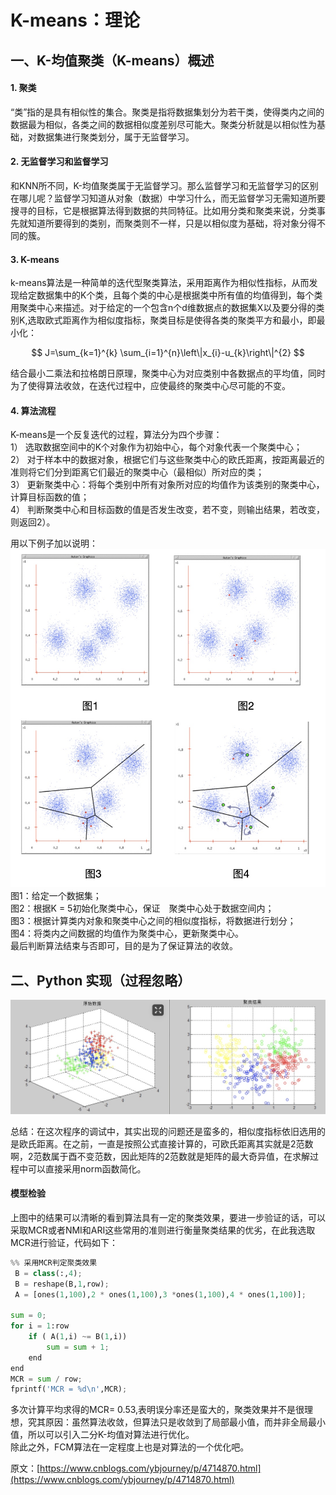 # K-means：理论

<a name="LQYni"></a>
## 一、K-均值聚类（K-means）概述

<a name="fICZE"></a>
#### 1. 聚类
“类”指的是具有相似性的集合。聚类是指将数据集划分为若干类，使得类内之间的数据最为相似，各类之间的数据相似度差别尽可能大。聚类分析就是以相似性为基础，对数据集进行聚类划分，属于无监督学习。

<a name="QoqDp"></a>
#### 2. 无监督学习和监督学习
和KNN所不同，K-均值聚类属于无监督学习。那么监督学习和无监督学习的区别在哪儿呢？监督学习知道从对象（数据）中学习什么，而无监督学习无需知道所要搜寻的目标，它是根据算法得到数据的共同特征。比如用分类和聚类来说，分类事先就知道所要得到的类别，而聚类则不一样，只是以相似度为基础，将对象分得不同的簇。

<a name="fPkkM"></a>
#### 3. K-means
k-means算法是一种简单的迭代型聚类算法，采用距离作为相似性指标，从而发现给定数据集中的K个类，且每个类的中心是根据类中所有值的均值得到，每个类用聚类中心来描述。对于给定的一个包含n个d维数据点的数据集X以及要分得的类别K,选取欧式距离作为相似度指标，聚类目标是使得各类的聚类平方和最小，即最小化：


$$
J=\sum_{k=1}^{k} \sum_{i=1}^{n}\left\|x_{i}-u_{k}\right\|^{2}
$$



结合最小二乘法和拉格朗日原理，聚类中心为对应类别中各数据点的平均值，同时为了使得算法收敛，在迭代过程中，应使最终的聚类中心尽可能的不变。

<a name="Fd85i"></a>
#### 4. 算法流程
K-means是一个反复迭代的过程，算法分为四个步骤：<br />1） 选取数据空间中的K个对象作为初始中心，每个对象代表一个聚类中心；<br />2） 对于样本中的数据对象，根据它们与这些聚类中心的欧氏距离，按距离最近的准则将它们分到距离它们最近的聚类中心（最相似）所对应的类；<br />3） 更新聚类中心：将每个类别中所有对象所对应的均值作为该类别的聚类中心，计算目标函数的值；<br />4） 判断聚类中心和目标函数的值是否发生改变，若不变，则输出结果，若改变，则返回2）。

用以下例子加以说明：![IMAGE](resources/26E27A39BA467137A4DEDF60735B8130.jpg)
图1：给定一个数据集；<br />图2：根据K = 5初始化聚类中心，保证　聚类中心处于数据空间内；<br />图3：根据计算类内对象和聚类中心之间的相似度指标，将数据进行划分；<br />图4：将类内之间数据的均值作为聚类中心，更新聚类中心。<br />最后判断算法结束与否即可，目的是为了保证算法的收敛。

<a name="M2hpj"></a>
## 二、Python 实现（过程忽略）

![IMAGE](resources/C03CBDDBCE14A81D1057282F874BCB66.jpg)

总结：在这次程序的调试中，其实出现的问题还是蛮多的，相似度指标依旧选用的是欧氏距离。在之前，一直是按照公式直接计算的，可欧氏距离其实就是2范数啊，2范数属于酉不变范数，因此矩阵的2范数就是矩阵的最大奇异值，在求解过程中可以直接采用norm函数简化。

<a name="pvuvE"></a>
#### 模型检验
上图中的结果可以清晰的看到算法具有一定的聚类效果，要进一步验证的话，可以采取MCR或者NMI和ARI这些常用的准则进行衡量聚类结果的优劣，在此我选取MCR进行验证，代码如下：

```python
%% 采用MCR判定聚类效果
 B = class(:,4);
 B = reshape(B,1,row);
 A = [ones(1,100),2 * ones(1,100),3 *ones(1,100),4 * ones(1,100)];
 
sum = 0;
for i = 1:row
    if ( A(1,i) ~= B(1,i))
        sum = sum + 1;
    end
end
MCR = sum / row;
fprintf('MCR = %d\n',MCR);
```


多次计算平均求得的MCR= 0.53,表明误分率还是蛮大的，聚类效果并不是很理想，究其原因：虽然算法收敛，但算法只是收敛到了局部最小值，而并非全局最小值，所以可以引入二分K-均值对算法进行优化。<br />除此之外，FCM算法在一定程度上也是对算法的一个优化吧。

原文：[https://www.cnblogs.com/ybjourney/p/4714870.html](https://www.cnblogs.com/ybjourney/p/4714870.html)
